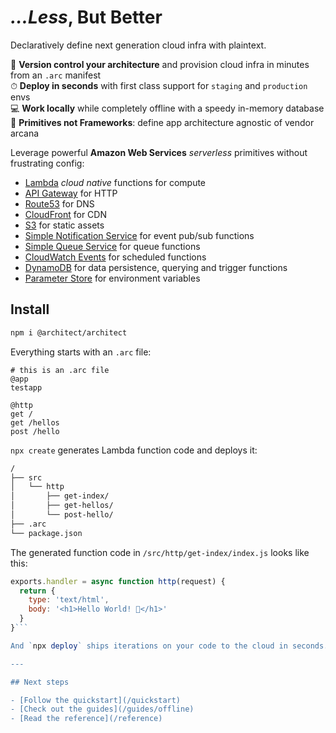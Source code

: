 # *…Less*, But Better 

Declaratively define next generation cloud infra with plaintext.

💾 **Version control your architecture** and provision cloud infra in minutes from an `.arc` manifest<br>
⏱  **Deploy in seconds** with first class support for `staging` and `production` envs<br>
💻 **Work locally** while completely offline with a speedy in-memory database<br>
💓 **Primitives not Frameworks**: define app architecture agnostic of vendor arcana<br>

Leverage powerful **Amazon Web Services** _serverless_ primitives without frustrating config: 

- [Lambda](https://aws.amazon.com/lambda/) *cloud native* functions for compute 
- [API Gateway](https://aws.amazon.com/api-gateway/) for HTTP
- [Route53](https://aws.amazon.com/route53) for DNS
- [CloudFront](https://aws.amazon.com/cloudfront/) for CDN
- [S3](https://aws.amazon.com/s3/) for static assets
- [Simple Notification Service](https://aws.amazon.com/sns/) for event pub/sub functions
- [Simple Queue Service](https://aws.amazon.com/sqs/) for queue functions
- [CloudWatch Events](https://docs.aws.amazon.com/lambda/latest/dg/with-scheduled-events.html) for scheduled functions
- [DynamoDB](https://aws.amazon.com/dynamodb/) for data persistence, querying and trigger functions
- [Parameter Store](https://docs.aws.amazon.com/systems-manager/latest/userguide/systems-manager-paramstore.html) for environment variables

## Install

```bash
npm i @architect/architect
```

Everything starts with an `.arc` file:

```arc
# this is an .arc file
@app
testapp

@http
get /
get /hellos
post /hello
```

`npx create` generates Lambda function code and deploys it:

```bash
/
├── src
│   └── http
│       ├── get-index/
│       ├── get-hellos/
│       └── post-hello/
├── .arc
└── package.json
```

The generated function code in `/src/http/get-index/index.js` looks like this:

```javascript
exports.handler = async function http(request) {
  return {
    type: 'text/html',
    body: '<h1>Hello World! 🎉</h1>'
  }
}```

And `npx deploy` ships iterations on your code to the cloud in seconds. 

---

## Next steps

- [Follow the quickstart](/quickstart)
- [Check out the guides](/guides/offline)
- [Read the reference](/reference)
